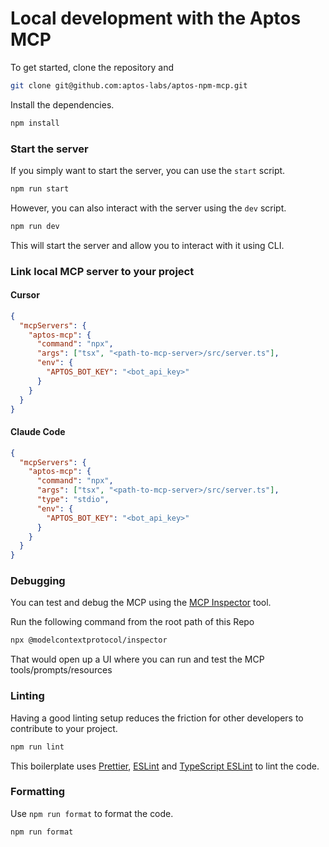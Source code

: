 # Local development with the Aptos MCP

To get started, clone the repository and

```bash
git clone git@github.com:aptos-labs/aptos-npm-mcp.git
```

Install the dependencies.

```bash
npm install
```

### Start the server

If you simply want to start the server, you can use the `start` script.

```bash
npm run start
```

However, you can also interact with the server using the `dev` script.

```bash
npm run dev
```

This will start the server and allow you to interact with it using CLI.

### Link local MCP server to your project

#### Cursor

```json
{
  "mcpServers": {
    "aptos-mcp": {
      "command": "npx",
      "args": ["tsx", "<path-to-mcp-server>/src/server.ts"],
      "env": {
        "APTOS_BOT_KEY": "<bot_api_key>"
      }
    }
  }
}
```

#### Claude Code

```json
{
  "mcpServers": {
    "aptos-mcp": {
      "command": "npx",
      "args": ["tsx", "<path-to-mcp-server>/src/server.ts"],
      "type": "stdio",
      "env": {
        "APTOS_BOT_KEY": "<bot_api_key>"
      }
    }
  }
}
```

### Debugging

You can test and debug the MCP using the [MCP Inspector](https://github.com/modelcontextprotocol/inspector) tool.

Run the following command from the root path of this Repo

```bash
npx @modelcontextprotocol/inspector
```

That would open up a UI where you can run and test the MCP tools/prompts/resources

### Linting

Having a good linting setup reduces the friction for other developers to contribute to your project.

```bash
npm run lint
```

This boilerplate uses [Prettier](https://prettier.io/), [ESLint](https://eslint.org/) and [TypeScript ESLint](https://typescript-eslint.io/) to lint the code.

### Formatting

Use `npm run format` to format the code.

```bash
npm run format
```
